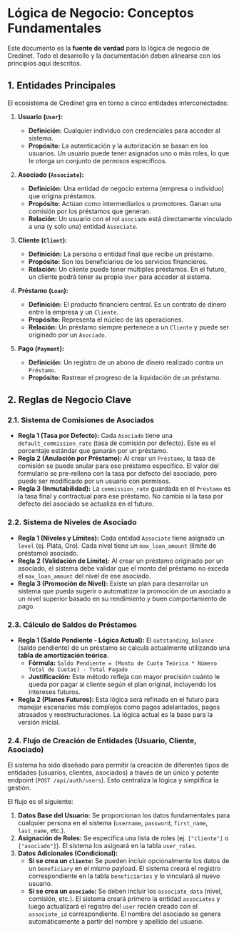 # Lógica de Negocio: Conceptos Fundamentales

Este documento es la **fuente de verdad** para la lógica de negocio de Credinet. Todo el desarrollo y la documentación deben alinearse con los principios aquí descritos.

## 1. Entidades Principales

El ecosistema de Credinet gira en torno a cinco entidades interconectadas:

1.  **Usuario (`User`):**
    -   **Definición:** Cualquier individuo con credenciales para acceder al sistema.
    -   **Propósito:** La autenticación y la autorización se basan en los usuarios. Un usuario puede tener asignados uno o más roles, lo que le otorga un conjunto de permisos específicos.

2.  **Asociado (`Associate`):**
    -   **Definición:** Una entidad de negocio externa (empresa o individuo) que origina préstamos.
    -   **Propósito:** Actúan como intermediarios o promotores. Ganan una comisión por los préstamos que generan.
    -   **Relación:** Un usuario con el rol `asociado` está directamente vinculado a una (y solo una) entidad `Associate`.

3.  **Cliente (`Client`):**
    -   **Definición:** La persona o entidad final que recibe un préstamo.
    -   **Propósito:** Son los beneficiarios de los servicios financieros.
    -   **Relación:** Un cliente puede tener múltiples préstamos. En el futuro, un cliente podrá tener su propio `User` para acceder al sistema.

4.  **Préstamo (`Loan`):**
    -   **Definición:** El producto financiero central. Es un contrato de dinero entre la empresa y un `Cliente`.
    -   **Propósito:** Representa el núcleo de las operaciones.
    -   **Relación:** Un préstamo siempre pertenece a un `Cliente` y puede ser originado por un `Asociado`.

5.  **Pago (`Payment`):**
    -   **Definición:** Un registro de un abono de dinero realizado contra un `Préstamo`.
    -   **Propósito:** Rastrear el progreso de la liquidación de un préstamo.

## 2. Reglas de Negocio Clave

### 2.1. Sistema de Comisiones de Asociados

-   **Regla 1 (Tasa por Defecto):** Cada `Asociado` tiene una `default_commission_rate` (tasa de comisión por defecto). Este es el porcentaje estándar que ganarán por un préstamo.
-   **Regla 2 (Anulación por Préstamo):** Al crear un `Préstamo`, la tasa de comisión se puede anular para ese préstamo específico. El valor del formulario se pre-rellena con la tasa por defecto del asociado, pero puede ser modificado por un usuario con permisos.
-   **Regla 3 (Inmutabilidad):** La `commission_rate` guardada en el `Préstamo` es la tasa final y contractual para ese préstamo. No cambia si la tasa por defecto del asociado se actualiza en el futuro.

### 2.2. Sistema de Niveles de Asociado

-   **Regla 1 (Niveles y Límites):** Cada entidad `Associate` tiene asignado un `level` (ej. Plata, Oro). Cada nivel tiene un `max_loan_amount` (límite de préstamo) asociado.
-   **Regla 2 (Validación de Límite):** Al crear un préstamo originado por un asociado, el sistema debe validar que el monto del préstamo no exceda el `max_loan_amount` del nivel de ese asociado.
-   **Regla 3 (Promoción de Nivel):** Existe un plan para desarrollar un sistema que pueda sugerir o automatizar la promoción de un asociado a un nivel superior basado en su rendimiento y buen comportamiento de pago.

### 2.3. Cálculo de Saldos de Préstamos

-   **Regla 1 (Saldo Pendiente - Lógica Actual):** El `outstanding_balance` (saldo pendiente) de un préstamo se calcula actualmente utilizando una **tabla de amortización teórica**.
    -   **Fórmula:** `Saldo Pendiente = (Monto de Cuota Teórica * Número Total de Cuotas) - Total Pagado`
    -   **Justificación:** Este método refleja con mayor precisión cuánto le queda por pagar al cliente según el plan original, incluyendo los intereses futuros.
-   **Regla 2 (Planes Futuros):** Esta lógica será refinada en el futuro para manejar escenarios más complejos como pagos adelantados, pagos atrasados y reestructuraciones. La lógica actual es la base para la versión inicial.

### 2.4. Flujo de Creación de Entidades (Usuario, Cliente, Asociado)

El sistema ha sido diseñado para permitir la creación de diferentes tipos de entidades (usuarios, clientes, asociados) a través de un único y potente endpoint (`POST /api/auth/users`). Esto centraliza la lógica y simplifica la gestión.

El flujo es el siguiente:

1.  **Datos Base del Usuario:** Se proporcionan los datos fundamentales para cualquier persona en el sistema (`username`, `password`, `first_name`, `last_name`, etc.).
2.  **Asignación de Roles:** Se especifica una lista de roles (ej. `["cliente"]` o `["asociado"]`). El sistema los asignará en la tabla `user_roles`.
3.  **Datos Adicionales (Condicional):**
    -   **Si se crea un `cliente`:** Se pueden incluir opcionalmente los datos de un `beneficiary` en el mismo payload. El sistema creará el registro correspondiente en la tabla `beneficiaries` y lo vinculará al nuevo usuario.
    -   **Si se crea un `asociado`:** Se deben incluir los `associate_data` (nivel, comisión, etc.). El sistema creará primero la entidad `associates` y luego actualizará el registro del `user` recién creado con el `associate_id` correspondiente. El nombre del asociado se genera automáticamente a partir del nombre y apellido del usuario.
